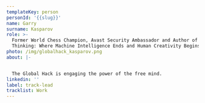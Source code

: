 ```yaml
---
templateKey: person
personId: '{{slug}}'
name: Garry
surname: Kasparov
role: >-
  Former World Chess Champion, Avast Security Ambassador and Author of Deep
  Thinking: Where Machine Intelligence Ends and Human Creativity Begins. 
photo: /img/globalhack_kasparov.png
about: |-


  The Global Hack is engaging the power of the free mind. 
linkedin: ''
label: track-lead
tracklist: Work
---
```

